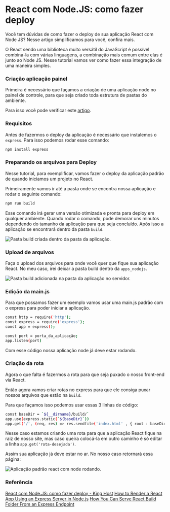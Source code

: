# React com Node.JS: como fazer deploy

Você tem dúvidas de como fazer o deploy de sua aplicação React com Node JS? Nesse artigo simplificamos para você, confira mais.

O React sendo uma biblioteca muito versátil do JavaScript é possível combina-la com várias linguagens, a combinação mais comum entre elas é junto ao Node JS. Nesse tutorial vamos ver como fazer essa integração de uma maneira simples.

### Criação aplicação painel
Primeira é necessário que façamos a criação de uma aplicação node no painel de controle, para que seja criado toda estrutura de pastas do ambiente.

Para isso você pode verificar este [artigo](https://king.host/wiki/artigo/como-criar-uma-aplicacao-nodejs/).

### Requisitos
Antes de fazermos o deploy da aplicação é necessário que instalemos o `express`. Para isso podemos rodar esse comando:

```sh
npm install express
```

### Preparando os arquivos para Deploy
Nesse tutorial, para exemplificar, vamos fazer o deploy da aplicação padrão de quando iniciamos um projeto no React.

Primeiramente vamos ir até a pasta onde se encontra nossa aplicação e rodar o seguinte comando:

```sh
npm run build
```

Esse comando irá gerar uma versão otimizada e pronta para deploy em qualquer ambiente. Quando rodar o comando, pode demorar uns minutos dependendo do tamanho da aplicação para que seja concluído. Após isso a aplicação se encontrará dentro da pasta `build`.

![Pasta build criada dentro da pasta da aplicação.](https://i.imgur.com/WbYqOJJ.png)

### Upload de arquivos

Faça o upload dos arquivos para onde você quer que fique sua aplicação React. No meu caso, irei deixar a pasta build dentro da `apps_nodejs`.

![Pasta build adicionada na pasta da aplicação no servidor.](https://i.imgur.com/kyU2Fr0.png)

### Edição da main.js

Para que possamos fazer um exemplo vamos usar uma main.js padrão com o express para poder iniciar a aplicação.

```sh
const http = require('http');
const express = require('express');
const app = express();

const port = porta_da_aplicação;
app.listen(port)
```

Com esse código nossa aplicação node já deve estar rodando.

### Criação da rota
Agora o que falta é fazermos a rota para que seja puxado o nosso front-end via React.

Então agora vamos criar rotas no express para que ele consiga puxar nossos arquivos que estão na `build`.

Para que façamos isso podemos usar essas 3 linhas de código:

```sh
const baseDir = `${__dirname}/build/`
app.use(express.static(`${baseDir}`))
app.get('/', (req, res) => res.sendfile('index.html' , { root : baseDir } ))
```

Nesse caso estamos criando uma rota para que a aplicação React fique na raiz de nosso site, mas caso queira colocá-la em outro caminho é só editar a linha `app.get('rota-desejada')`.

Assim sua aplicação já deve estar no ar. No nosso caso retornará essa página:

![Aplicação padrão react com node rodando.](https://i.imgur.com/gDtS5dD.png)

### Referência

[React com Node.JS: como fazer deploy - King Host](https://king.host/wiki/artigo/fazer-deploy-de-react-com-node-js/)
[How to Render a React App Using an Express Server in Node.js](https://levelup.gitconnected.com/how-to-render-react-app-using-express-server-in-node-js-a428ec4dfe2b)
[How You Can Serve React Build Folder From an Express Endpoint](https://javascript.plainenglish.io/how-you-can-serve-react-js-build-folder-from-an-express-end-point-127e236e4d67)
